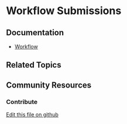 # Workflow Submissions

## Documentation

* [Workflow](https://portal.liferay.dev/docs/7-2/user/-/knowledge_base/u/workflow)

## Related Topics


## Community Resources


### Contribute

[Edit this file on github](https://github.com/olafk/controlpanel-documentation-docs/blob/master/md/72en/com_liferay_portal_workflow_web_internal_portlet_ControlPanelWorkflowInstancePortlet.md)
